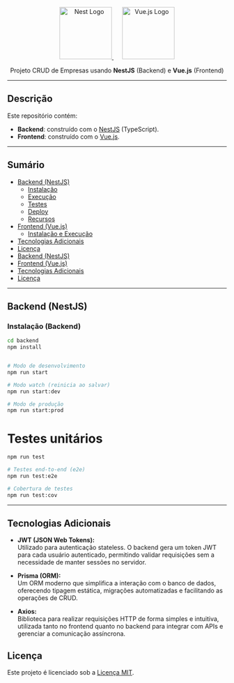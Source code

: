 <p align="center">
  <a href="http://nestjs.com/" target="_blank">
    <img src="https://nestjs.com/img/logo-small.svg" width="120" alt="Nest Logo" />
  </a>
  &nbsp;&nbsp;&nbsp;&nbsp;
  <a href="https://vuejs.org/" target="_blank">
    <img src="https://vuejs.org/images/logo.png" width="120" alt="Vue.js Logo" />
  </a>
</p>

<p align="center">
  Projeto CRUD de Empresas usando <strong>NestJS</strong> (Backend) e <strong>Vue.js</strong> (Frontend)
</p>

---

## Descrição

Este repositório contém:
- **Backend**: construído com o [NestJS](https://github.com/nestjs/nest) (TypeScript).
- **Frontend**: construído com o [Vue.js](https://vuejs.org/).

---

## Sumário

- [Backend (NestJS)](#backend-nestjs)
  - [Instalação](#instalação-backend)
  - [Execução](#execução-backend)
  - [Testes](#testes-backend)
  - [Deploy](#deploy-backend)
  - [Recursos](#recursos-backend)
- [Frontend (Vue.js)](#frontend-vuejs)
  - [Instalação e Execução](#instalação-e-execução-frontend)
- [Tecnologias Adicionais](#tecnologias-adicionais)
- [Licença](#licença)
- [Backend (NestJS)](#backend-nestjs)
- [Frontend (Vue.js)](#frontend-vuejs)
- [Tecnologias Adicionais](#tecnologias-adicionais)
- [Licença](#licença)


---

## Backend (NestJS)

### Instalação (Backend)

```bash
cd backend
npm install


# Modo de desenvolvimento
npm run start

# Modo watch (reinicia ao salvar)
npm run start:dev

# Modo de produção
npm run start:prod
```

# Testes unitários
```bash
npm run test

# Testes end-to-end (e2e)
npm run test:e2e

# Cobertura de testes
npm run test:cov
```

---
## Tecnologias Adicionais

- **JWT (JSON Web Tokens):**  
  Utilizado para autenticação stateless. O backend gera um token JWT para cada usuário autenticado, permitindo validar requisições sem a necessidade de manter sessões no servidor.

- **Prisma (ORM):**  
  Um ORM moderno que simplifica a interação com o banco de dados, oferecendo tipagem estática, migrações automatizadas e facilitando as operações de CRUD.

- **Axios:**  
  Biblioteca para realizar requisições HTTP de forma simples e intuitiva, utilizada tanto no frontend quanto no backend para integrar com APIs e gerenciar a comunicação assíncrona.


## Licença

Este projeto é licenciado sob a [Licença MIT](https://opensource.org/licenses/MIT).

